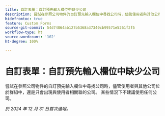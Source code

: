 ```yaml
---
title: 自訂表單：自訂預先輸入欄位中缺少公司
description: 嘗試在參照公司物件的自訂預先輸入欄位中尋找公司時，儘管使用者與其他公司位於群組中，還是只會出現與使用者相關聯的公司。 某些情況下不建議使用任何公司。
hidefromtoc: true
feature: Custom Forms
source-git-commit: 54d74864ab127b5368a37340cb99571e5261f2f5
workflow-type: ht
source-wordcount: '102'
ht-degree: 100%

---
```


# 自訂表單：自訂預先輸入欄位中缺少公司

嘗試在參照公司物件的自訂預先輸入欄位中尋找公司時，儘管使用者與其他公司位於群組中，還是只會出現與使用者相關聯的公司。 某些情況下不建議使用任何公司。

_於 2024 年 12 月 31 日首次通報。_
